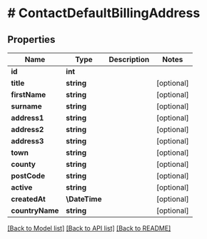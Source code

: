 # # ContactDefaultBillingAddress

## Properties

Name | Type | Description | Notes
------------ | ------------- | ------------- | -------------
**id** | **int** |  |
**title** | **string** |  | [optional]
**firstName** | **string** |  | [optional]
**surname** | **string** |  | [optional]
**address1** | **string** |  | [optional]
**address2** | **string** |  | [optional]
**address3** | **string** |  | [optional]
**town** | **string** |  | [optional]
**county** | **string** |  | [optional]
**postCode** | **string** |  | [optional]
**active** | **string** |  | [optional]
**createdAt** | **\DateTime** |  | [optional]
**countryName** | **string** |  | [optional]

[[Back to Model list]](../../README.md#models) [[Back to API list]](../../README.md#endpoints) [[Back to README]](../../README.md)
